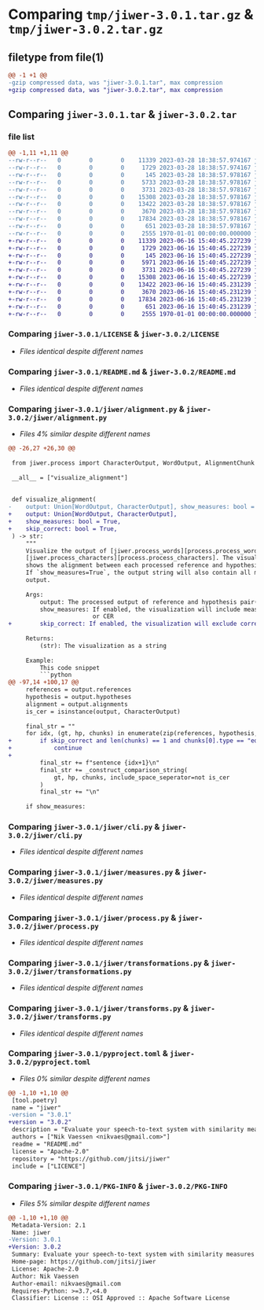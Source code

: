 # Comparing `tmp/jiwer-3.0.1.tar.gz` & `tmp/jiwer-3.0.2.tar.gz`

## filetype from file(1)

```diff
@@ -1 +1 @@
-gzip compressed data, was "jiwer-3.0.1.tar", max compression
+gzip compressed data, was "jiwer-3.0.2.tar", max compression
```

## Comparing `jiwer-3.0.1.tar` & `jiwer-3.0.2.tar`

### file list

```diff
@@ -1,11 +1,11 @@
--rw-r--r--   0        0        0    11339 2023-03-28 18:38:57.974167 jiwer-3.0.1/LICENSE
--rw-r--r--   0        0        0     1729 2023-03-28 18:38:57.974167 jiwer-3.0.1/README.md
--rw-r--r--   0        0        0      145 2023-03-28 18:38:57.978167 jiwer-3.0.1/jiwer/__init__.py
--rw-r--r--   0        0        0     5733 2023-03-28 18:38:57.978167 jiwer-3.0.1/jiwer/alignment.py
--rw-r--r--   0        0        0     3731 2023-03-28 18:38:57.978167 jiwer-3.0.1/jiwer/cli.py
--rw-r--r--   0        0        0    15308 2023-03-28 18:38:57.978167 jiwer-3.0.1/jiwer/measures.py
--rw-r--r--   0        0        0    13422 2023-03-28 18:38:57.978167 jiwer-3.0.1/jiwer/process.py
--rw-r--r--   0        0        0     3670 2023-03-28 18:38:57.978167 jiwer-3.0.1/jiwer/transformations.py
--rw-r--r--   0        0        0    17834 2023-03-28 18:38:57.978167 jiwer-3.0.1/jiwer/transforms.py
--rw-r--r--   0        0        0      651 2023-03-28 18:38:57.978167 jiwer-3.0.1/pyproject.toml
--rw-r--r--   0        0        0     2555 1970-01-01 00:00:00.000000 jiwer-3.0.1/PKG-INFO
+-rw-r--r--   0        0        0    11339 2023-06-16 15:40:45.227239 jiwer-3.0.2/LICENSE
+-rw-r--r--   0        0        0     1729 2023-06-16 15:40:45.227239 jiwer-3.0.2/README.md
+-rw-r--r--   0        0        0      145 2023-06-16 15:40:45.227239 jiwer-3.0.2/jiwer/__init__.py
+-rw-r--r--   0        0        0     5971 2023-06-16 15:40:45.227239 jiwer-3.0.2/jiwer/alignment.py
+-rw-r--r--   0        0        0     3731 2023-06-16 15:40:45.227239 jiwer-3.0.2/jiwer/cli.py
+-rw-r--r--   0        0        0    15308 2023-06-16 15:40:45.227239 jiwer-3.0.2/jiwer/measures.py
+-rw-r--r--   0        0        0    13422 2023-06-16 15:40:45.231239 jiwer-3.0.2/jiwer/process.py
+-rw-r--r--   0        0        0     3670 2023-06-16 15:40:45.231239 jiwer-3.0.2/jiwer/transformations.py
+-rw-r--r--   0        0        0    17834 2023-06-16 15:40:45.231239 jiwer-3.0.2/jiwer/transforms.py
+-rw-r--r--   0        0        0      651 2023-06-16 15:40:45.231239 jiwer-3.0.2/pyproject.toml
+-rw-r--r--   0        0        0     2555 1970-01-01 00:00:00.000000 jiwer-3.0.2/PKG-INFO
```

### Comparing `jiwer-3.0.1/LICENSE` & `jiwer-3.0.2/LICENSE`

 * *Files identical despite different names*

### Comparing `jiwer-3.0.1/README.md` & `jiwer-3.0.2/README.md`

 * *Files identical despite different names*

### Comparing `jiwer-3.0.1/jiwer/alignment.py` & `jiwer-3.0.2/jiwer/alignment.py`

 * *Files 4% similar despite different names*

```diff
@@ -26,27 +26,30 @@
 
 from jiwer.process import CharacterOutput, WordOutput, AlignmentChunk
 
 __all__ = ["visualize_alignment"]
 
 
 def visualize_alignment(
-    output: Union[WordOutput, CharacterOutput], show_measures: bool = True
+    output: Union[WordOutput, CharacterOutput],
+    show_measures: bool = True,
+    skip_correct: bool = True,
 ) -> str:
     """
     Visualize the output of [jiwer.process_words][process.process_words] and
     [jiwer.process_characters][process.process_characters]. The visualization
     shows the alignment between each processed reference and hypothesis pair.
     If `show_measures=True`, the output string will also contain all measures in the
     output.
 
     Args:
         output: The processed output of reference and hypothesis pair(s).
         show_measures: If enabled, the visualization will include measures like the WER
                        or CER
+        skip_correct: If enabled, the visualization will exclude correct reference and hypothesis pairs
 
     Returns:
         (str): The visualization as a string
 
     Example:
         This code snippet
         ```python
@@ -97,14 +100,17 @@
     references = output.references
     hypothesis = output.hypotheses
     alignment = output.alignments
     is_cer = isinstance(output, CharacterOutput)
 
     final_str = ""
     for idx, (gt, hp, chunks) in enumerate(zip(references, hypothesis, alignment)):
+        if skip_correct and len(chunks) == 1 and chunks[0].type == "equal":
+            continue
+
         final_str += f"sentence {idx+1}\n"
         final_str += _construct_comparison_string(
             gt, hp, chunks, include_space_seperator=not is_cer
         )
         final_str += "\n"
 
     if show_measures:
```

### Comparing `jiwer-3.0.1/jiwer/cli.py` & `jiwer-3.0.2/jiwer/cli.py`

 * *Files identical despite different names*

### Comparing `jiwer-3.0.1/jiwer/measures.py` & `jiwer-3.0.2/jiwer/measures.py`

 * *Files identical despite different names*

### Comparing `jiwer-3.0.1/jiwer/process.py` & `jiwer-3.0.2/jiwer/process.py`

 * *Files identical despite different names*

### Comparing `jiwer-3.0.1/jiwer/transformations.py` & `jiwer-3.0.2/jiwer/transformations.py`

 * *Files identical despite different names*

### Comparing `jiwer-3.0.1/jiwer/transforms.py` & `jiwer-3.0.2/jiwer/transforms.py`

 * *Files identical despite different names*

### Comparing `jiwer-3.0.1/pyproject.toml` & `jiwer-3.0.2/pyproject.toml`

 * *Files 0% similar despite different names*

```diff
@@ -1,10 +1,10 @@
 [tool.poetry]
 name = "jiwer"
-version = "3.0.1"
+version = "3.0.2"
 description = "Evaluate your speech-to-text system with similarity measures such as word error rate (WER)"
 authors = ["Nik Vaessen <nikvaes@gmail.com>"]
 readme = "README.md"
 license = "Apache-2.0"
 repository = "https://github.com/jitsi/jiwer"
 include = ["LICENCE"]
```

### Comparing `jiwer-3.0.1/PKG-INFO` & `jiwer-3.0.2/PKG-INFO`

 * *Files 5% similar despite different names*

```diff
@@ -1,10 +1,10 @@
 Metadata-Version: 2.1
 Name: jiwer
-Version: 3.0.1
+Version: 3.0.2
 Summary: Evaluate your speech-to-text system with similarity measures such as word error rate (WER)
 Home-page: https://github.com/jitsi/jiwer
 License: Apache-2.0
 Author: Nik Vaessen
 Author-email: nikvaes@gmail.com
 Requires-Python: >=3.7,<4.0
 Classifier: License :: OSI Approved :: Apache Software License
```

